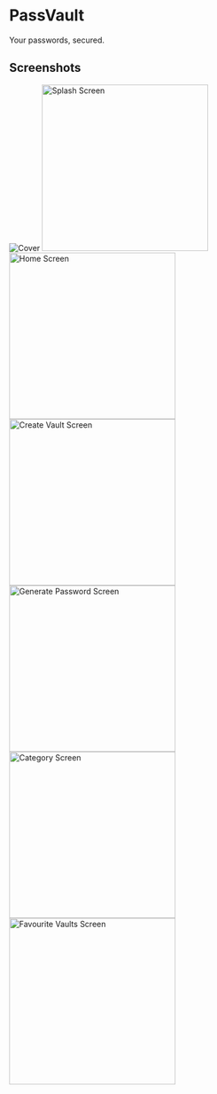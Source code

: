 # PassVault

Your passwords, secured.

## Screenshots

<img src="https://firebasestorage.googleapis.com/v0/b/portfolio-6b91d.appspot.com/o/passvault-cover.png?alt=media&token=d3e9e001-e58b-4b3d-ab8f-ae9820308dd2" alt="Cover"/>

<img src="https://firebasestorage.googleapis.com/v0/b/portfolio-6b91d.appspot.com/o/passvault-ss1.png?alt=media&token=430418f4-e6cf-4ab1-b241-2870ff2be28a" alt="Splash Screen" width="300"/>

<img src="https://firebasestorage.googleapis.com/v0/b/portfolio-6b91d.appspot.com/o/passvault-ss2.png?alt=media&token=7c62b9d5-f99c-4eaf-9cd6-ad27ebf316eb" alt="Home Screen" width="300"/>

<img src="https://firebasestorage.googleapis.com/v0/b/portfolio-6b91d.appspot.com/o/passvault-ss3.png?alt=media&token=6bc0e731-ae28-42b1-8de1-6e863713aff5" alt="Create Vault Screen" width="300"/>

<img src="https://firebasestorage.googleapis.com/v0/b/portfolio-6b91d.appspot.com/o/passvault-ss4.png?alt=media&token=7e5b8fe5-377b-4d6b-b459-700c38fece55" alt="Generate Password Screen" width="300"/>

<img src="https://firebasestorage.googleapis.com/v0/b/portfolio-6b91d.appspot.com/o/passvault-ss5.png?alt=media&token=30747fe6-fb1f-4e18-82e8-e046811d8d10" alt="Category Screen" width="300"/>

<img src="https://firebasestorage.googleapis.com/v0/b/portfolio-6b91d.appspot.com/o/passvault-ss6.png?alt=media&token=0f58ac8f-34c0-4d17-8963-9164b3d86fa4" alt="Favourite Vaults Screen" width="300"/>